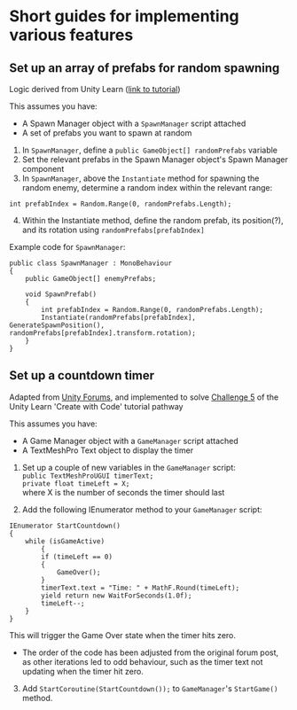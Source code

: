 # Short guides for implementing various features

## Set up an array of prefabs for random spawning
Logic derived from Unity Learn ([link to tutorial](https://learn.unity.com/tutorial/6754617aedbc2a095b867ae0?uv=6&projectId=5cdcc312edbc2a24a41671e6))

This assumes you have:
* A Spawn Manager object with a `SpawnManager` script attached
* A set of prefabs you want to spawn at random

1. In `SpawnManager`, define a `public GameObject[] randomPrefabs` variable
2. Set the relevant prefabs in the Spawn Manager object's Spawn Manager component
3. In `SpawnManager`, above the `Instantiate` method for spawning the random enemy, determine a random index within the relevant range:
```
int prefabIndex = Random.Range(0, randomPrefabs.Length);
```
4. Within the Instantiate method, define the random prefab, its position(?), and its rotation using `randomPrefabs[prefabIndex]`

Example code for `SpawnManager`:
```
public class SpawnManager : MonoBehaviour
{
	public GameObject[] enemyPrefabs;

	void SpawnPrefab()
	{
		int prefabIndex = Random.Range(0, randomPrefabs.Length);
		Instantiate(randomPrefabs[prefabIndex], GenerateSpawnPosition(), randomPrefabs[prefabIndex].transform.rotation);
	}
}
```

## Set up a countdown timer
Adapted from [Unity Forums](https://discussions.unity.com/t/c-countdown-timer/37915/2), and implemented to solve [Challenge 5](https://learn.unity.com/tutorial/challenge-5-whack-a-food?uv=6&projectId=5cf96bdeedbc2a2b475972b3) of the Unity Learn 'Create with Code' tutorial pathway

This assumes you have:
* A Game Manager object with a `GameManager` script attached
* A TextMeshPro Text object to display the timer

1. Set up a couple of new variables in the `GameManager` script:  
```public TextMeshProUGUI timerText;```  
```private float timeLeft = X;```  
where X is the number of seconds the timer should last

2. Add the following IEnumerator method to your `GameManager` script:
```
IEnumerator StartCountdown()
{
	while (isGameActive)
        {
		if (timeLeft == 0)
		{
			GameOver();
		}
		timerText.text = "Time: " + MathF.Round(timeLeft);
		yield return new WaitForSeconds(1.0f);
		timeLeft--;
	}
}
```
This will trigger the Game Over state when the timer hits zero.
* The order of the code has been adjusted from the original forum post, as other iterations led to odd behaviour, such as the timer text not updating when the timer hit zero.

3. Add `StartCoroutine(StartCountdown());` to `GameManager`'s `StartGame()` method.
